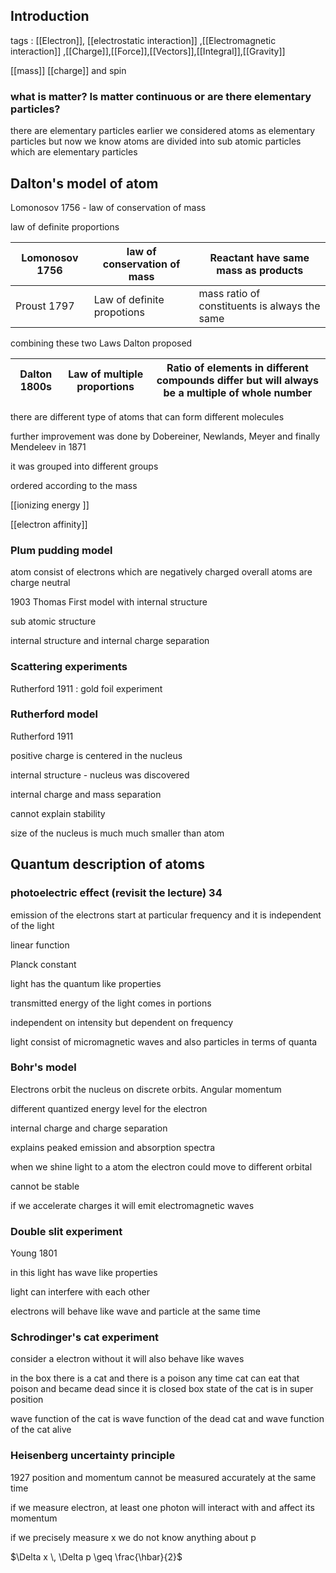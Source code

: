 
## Introduction



tags : [[Electron]], [[electrostatic interaction]] ,[[Electromagnetic interaction]] ,[[Charge]],[[Force]],[[Vectors]],[[Integral]],[[Gravity]]

[[mass]] [[charge]] and spin 


### what is matter? Is matter continuous or are there elementary particles?


there are elementary particles earlier we considered atoms as elementary particles but now we know atoms are divided into sub atomic particles which are elementary particles





## Dalton's model of atom 


Lomonosov 1756 - law of conservation of mass 

law of definite proportions



| Lomonosov 1756 | law of conservation of mass | Reactant have same mass as products           |
| -------------- | --------------------------- | --------------------------------------------- |
| Proust 1797    | Law of definite propotions  | mass ratio of constituents is always the same |

combining these two Laws Dalton proposed



| Dalton 1800s | Law of multiple proportions | Ratio of elements in different compounds differ but will always be a multiple of whole number |
| ------------ | --------------------------- | --------------------------------------------------------------------------------------------- |


there are different type of atoms that can form different molecules




further improvement was done by Dobereiner, Newlands, Meyer and finally Mendeleev in  1871


it was grouped into different groups

ordered according to the mass

[[ionizing energy ]] 

[[electron affinity]]


### Plum pudding model 


atom consist of electrons which are negatively charged
overall atoms are charge neutral

1903 Thomas First model with internal structure 

sub atomic structure

internal structure and internal charge separation


### Scattering experiments 


Rutherford 1911 : gold foil experiment


### Rutherford model



Rutherford 1911

positive charge is centered in the nucleus

internal structure - nucleus was discovered 

internal charge and mass separation

cannot explain stability

size of the nucleus is much much smaller than atom


## Quantum description of atoms



### photoelectric effect (revisit the lecture) 34

emission of the electrons start at particular frequency and it is independent of the light

linear function 

Planck constant

light has the quantum like properties

transmitted  energy of the light comes in portions

independent on intensity but dependent on frequency

light consist of micromagnetic waves and also particles in terms of quanta






### Bohr's model


Electrons orbit the nucleus on discrete orbits. Angular momentum 

different quantized energy level for the electron

internal charge and charge separation

explains peaked emission and absorption spectra

when we shine light to a atom the electron could move to different orbital

cannot be stable

if we accelerate charges it will emit electromagnetic waves 



### Double slit experiment


Young 1801

in this light has wave like properties

light can interfere with each other

electrons will behave like wave and particle at the same time


### Schrodinger's cat experiment



consider a electron without it will also behave like waves

in the box there is a cat and there is a poison any time cat can eat that poison and became dead since it is closed box state of the cat is in super position 

wave function of the cat is wave function of the dead cat and wave function of the cat alive



### Heisenberg uncertainty principle 


1927 position and momentum cannot be measured accurately at the same time

if we measure electron, at least one photon will interact with and affect its momentum

if we precisely measure x  we do not know anything about p



$\Delta x \, \Delta p \geq \frac{\hbar}{2}$























